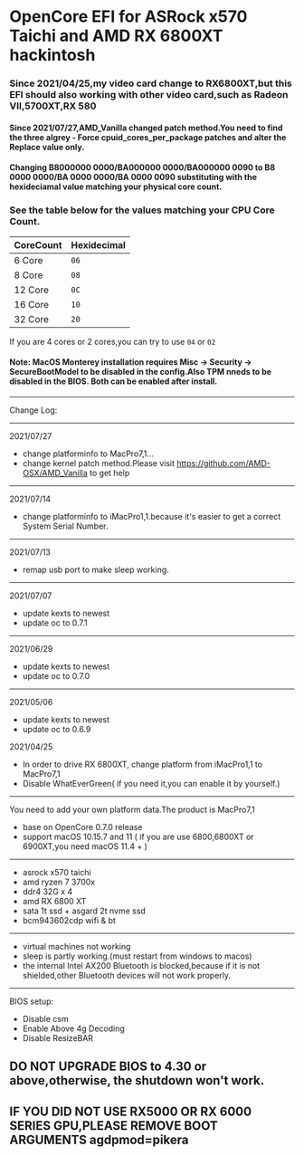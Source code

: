 # OpenCore EFI for ASRock x570 Taichi and AMD RX 6800XT hackintosh

### Since 2021/04/25,my video card change to RX6800XT,but this EFI should also working with other video card,such as Radeon VII,5700XT,RX 580

#### Since 2021/07/27,AMD_Vanilla changed patch method.You need to find the three algrey - Force cpuid_cores_per_package patches and alter the Replace value only.

#### Changing B8000000 0000/BA000000 0000/BA000000 0090 to B8 <CoreCount> 0000 0000/BA <CoreCount> 0000 0000/BA <CoreCount> 0000 0090 substituting <CoreCount> with the hexideciamal value matching your physical core count. 

### See the table below for the values matching your CPU Core Count.

| CoreCount | Hexidecimal|
|--------|---------|
|   6 Core  | `06` |
|   8 Core  | `08` |
|   12 Core | `0C` |
|   16 Core | `10` |
|   32 Core | `20` |

If you are 4 cores or 2 cores,you can try to use `04` or `02`

#### Note: MacOS Monterey installation requires Misc -> Security -> SecureBootModel to be disabled in the config.Also TPM nneds to be disabled in the BIOS. Both can be enabled after install.

----

Change Log:

----

2021/07/27
+ change platforminfo to MacPro7,1...
+ change kernel patch method.Please visit https://github.com/AMD-OSX/AMD_Vanilla to get help
----

2021/07/14
+ change platforminfo to iMacPro1,1.because it's easier to get a correct System Serial Number.
----

2021/07/13
+ remap usb port to make sleep working.
----

2021/07/07
+ update kexts to newest
+ update oc to 0.7.1
----

2021/06/29
+ update kexts to newest
+ update oc to 0.7.0
----

2021/05/06
+ update kexts to newest
+ update oc to 0.6.9

2021/04/25
+ In order to drive RX 6800XT, change platform from iMacPro1,1 to MacPro7,1
+ Disable WhatEverGreen( if you need it,you can enable it by yourself.)
----

You need to add your own platform data.The product is MacPro7,1

+ base on OpenCore 0.7.0 release
+ support macOS 10.15.7 and 11 ( if you are use 6800,6800XT or 6900XT,you need macOS 11.4 + )

----
+ asrock x570 taichi
+ amd ryzen 7 3700x
+ ddr4 32G x 4
+ amd RX 6800 XT
+ sata 1t ssd + asgard 2t nvme ssd
+ bcm943602cdp wifi & bt

----
+ virtual machines not working
+ sleep is partly working.(must restart from windows to macos)
+ the internal Intel AX200 Bluetooth is blocked,because if it is not shielded,other Bluetooth devices will not work properly.

----
BIOS setup:
+ Disable csm
+ Enable Above 4g Decoding
+ Disable ResizeBAR

## DO NOT UPGRADE BIOS to 4.30 or above,otherwise, the shutdown won't work.

## IF YOU DID NOT USE RX5000 OR RX 6000 SERIES GPU,PLEASE REMOVE BOOT ARGUMENTS agdpmod=pikera